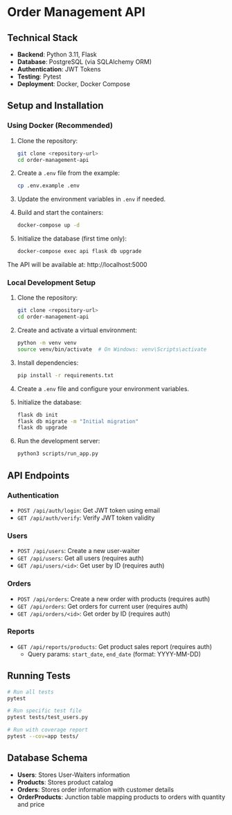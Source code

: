# Order Management API


## Technical Stack

* **Backend**: Python 3.11, Flask
* **Database**: PostgreSQL (via SQLAlchemy ORM)
* **Authentication**: JWT Tokens
* **Testing**: Pytest
* **Deployment**: Docker, Docker Compose


## Setup and Installation

### Using Docker (Recommended)

1. Clone the repository:
   ```bash
   git clone <repository-url>
   cd order-management-api
   ```

2. Create a `.env` file from the example:
   ```bash
   cp .env.example .env
   ```

3. Update the environment variables in `.env` if needed.

4. Build and start the containers:
   ```bash
   docker-compose up -d
   ```

5. Initialize the database (first time only):
   ```bash
   docker-compose exec api flask db upgrade
   ```

The API will be available at: http://localhost:5000

### Local Development Setup

1. Clone the repository:
   ```bash
   git clone <repository-url>
   cd order-management-api
   ```

2. Create and activate a virtual environment:
   ```bash
   python -m venv venv
   source venv/bin/activate  # On Windows: venv\Scripts\activate
   ```

3. Install dependencies:
   ```bash
   pip install -r requirements.txt
   ```

4. Create a `.env` file and configure your environment variables.

5. Initialize the database:
   ```bash
   flask db init
   flask db migrate -m "Initial migration"
   flask db upgrade
   ```

6. Run the development server:
   ```bash
   python3 scripts/run_app.py
   ```

## API Endpoints

### Authentication
- `POST /api/auth/login`: Get JWT token using email
- `GET /api/auth/verify`: Verify JWT token validity

### Users
- `POST /api/users`: Create a new user-waiter
- `GET /api/users`: Get all users (requires auth)
- `GET /api/users/<id>`: Get user by ID (requires auth)

### Orders
- `POST /api/orders`: Create a new order with products (requires auth)
- `GET /api/orders`: Get orders for current user (requires auth)
- `GET /api/orders/<id>`: Get order by ID (requires auth)

### Reports
- `GET /api/reports/products`: Get product sales report (requires auth)
  - Query params: `start_date`, `end_date` (format: YYYY-MM-DD)

## Running Tests

```bash
# Run all tests
pytest

# Run specific test file
pytest tests/test_users.py

# Run with coverage report
pytest --cov=app tests/
```

## Database Schema

- **Users**: Stores User-Waiters information
- **Products**: Stores product catalog
- **Orders**: Stores order information with customer details
- **OrderProducts**: Junction table mapping products to orders with quantity and price